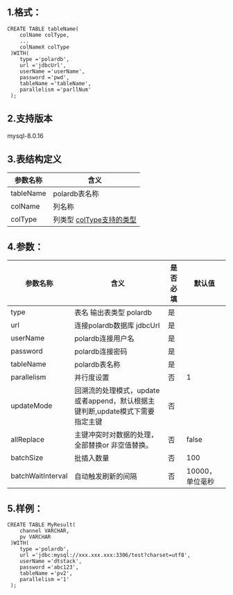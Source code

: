 ## 1.格式：
```
CREATE TABLE tableName(
    colName colType,
    ...
    colNameX colType
 )WITH(
    type ='polardb',
    url ='jdbcUrl',
    userName ='userName',
    password ='pwd',
    tableName ='tableName',
    parallelism ='parllNum'
 );

```

## 2.支持版本
 mysql-8.0.16
 
## 3.表结构定义
 
|参数名称|含义|
|----|---|
| tableName| polardb表名称|
| colName | 列名称|
| colType | 列类型 [colType支持的类型](colType.md)|

## 4.参数：

|参数名称|含义|是否必填|默认值|
|----|----|----|----|
|type |表名 输出表类型 polardb|是||
|url | 连接polardb数据库 jdbcUrl |是||
|userName | polardb连接用户名 |是||
| password | polardb连接密码|是||
| tableName | polardb表名称|是||
| parallelism | 并行度设置|否|1|
| updateMode | 回溯流的处理模式，update或者append，默认根据主键判断,update模式下需要指定主键|否||
| allReplace | 主键冲突时对数据的处理，全部替换or 非空值替换。|否|false|
| batchSize | 批插入数量|否|100|
| batchWaitInterval |自动触发刷新的间隔|否|10000，单位毫秒|
  
## 5.样例：
```
CREATE TABLE MyResult(
    channel VARCHAR,
    pv VARCHAR
 )WITH(
    type ='polardb',
    url ='jdbc:mysql://xxx.xxx.xxx:3306/test?charset=utf8',
    userName ='dtstack',
    password ='abc123',
    tableName ='pv2',
    parallelism ='1'
 );
 ```